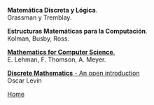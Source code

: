 **Matemática Discreta y Lógica**.  
Grassman y Tremblay.

**Estructuras Matemáticas para la Computación**.  
Kolman, Busby, Ross.

[**Mathematics for Computer Science**.](http://courses.csail.mit.edu/6.042/fall10/mcs-ftl.pdf)  
E. Lehman, F. Thomson, A. Meyer.  

[**Discrete Mathematics** - An open introduction](http://discrete.openmathbooks.org/home.php)  
Oscar Levin  


[Home](index.html)


